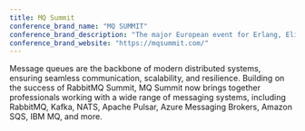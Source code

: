 ```yaml
---
title: MQ Summit
conference_brand_name: "MQ SUMMIT"
conference_brand_description: "The major European event for Erlang, Elixir and Gleam users"
conference_brand_website: "https://mqsummit.com/"
---
```


Message queues are the backbone of modern distributed systems, ensuring seamless communication, scalability, and resilience. Building on the success of RabbitMQ Summit, MQ Summit now brings together professionals working with a wide range of messaging systems, including RabbitMQ, Kafka, NATS, Apache Pulsar, Azure Messaging Brokers, Amazon SQS, IBM MQ, and more.
